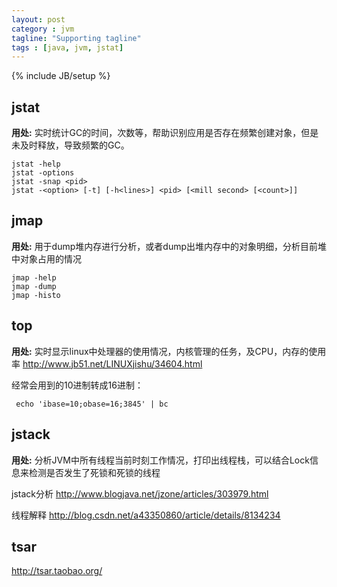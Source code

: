 ```yaml
---
layout: post
category : jvm
tagline: "Supporting tagline"
tags : [java, jvm, jstat]
---
```

{% include JB/setup %}

## jstat
**用处:** 实时统计GC的时间，次数等，帮助识别应用是否存在频繁创建对象，但是未及时释放，导致频繁的GC。
    
	jstat -help
	jstat -options
	jstat -snap <pid>
	jstat -<option> [-t] [-h<lines>] <pid> [<mill second> [<count>]]


## jmap
**用处:** 用于dump堆内存进行分析，或者dump出堆内存中的对象明细，分析目前堆中对象占用的情况

	jmap -help
	jmap -dump
	jmap -histo

## top
**用处:** 实时显示linux中处理器的使用情况，内核管理的任务，及CPU，内存的使用率
http://www.jb51.net/LINUXjishu/34604.html

经常会用到的10进制转成16进制：

	 echo 'ibase=10;obase=16;3845' | bc

## jstack
**用处:** 分析JVM中所有线程当前时刻工作情况，打印出线程栈，可以结合Lock信息来检测是否发生了死锁和死锁的线程

jstack分析 http://www.blogjava.net/jzone/articles/303979.html

线程解释 http://blog.csdn.net/a43350860/article/details/8134234

## tsar

http://tsar.taobao.org/

